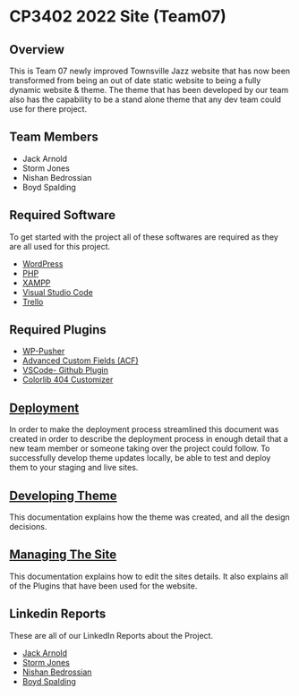 # CP3402 2022 Site (Team07)

## Overview

This is Team 07 newly improved Townsville Jazz website that has now been transformed from being an out of date static website to being a fully dynamic website & theme. The theme that has been developed by our team also has the capability to be a stand alone theme that any dev team could use for there project.  

## Team Members

- Jack Arnold  
- Storm Jones  
- Nishan Bedrossian  
- Boyd Spalding  

## Required Software  

To get started with the project all of these softwares are required as they are all used for this project.  

- [WordPress](https://wordpress.org/download/ "Download WordPress")
- [PHP](https://www.php.net/downloads.php "Download PHP")
- [XAMPP](https://www.apachefriends.org/download.html "Download XAMPP")
- [Visual Studio Code](https://code.visualstudio.com/download "Download VSCode")
- [Trello](https://trello.com/b/qLl13NjG/cp3402-2022-1-site-team07 "Team07 Trello")

## Required Plugins

- [WP-Pusher](https://wppusher.com/ "WP-Pusher")  
- [Advanced Custom Fields (ACF)](https://www.advancedcustomfields.com/ "Advanced Custom Fields (ACF)")
- [VSCode- Github Plugin](https://code.visualstudio.com/docs/editor/github "Download GitHub Plugin")
- [Colorlib 404 Customizer](https://wordpress.org/plugins/colorlib-404-customizer/ "Colorlib 404 Customizer")

## [Deployment](https://github.com/cp3402-students/cp3402-2022-1-site-team07/blob/main/deployment.md "Deployment")  

In order to make the deployment process streamlined this document was created in order to describe the deployment process in enough detail that a new team member or someone taking over the project could follow. To successfully develop theme updates locally, be able to test and deploy them to your staging and live sites.  

## [Developing Theme](https://github.com/cp3402-students/cp3402-2022-1-site-team07/blob/main/deployment.md "Developing Theme")

This documentation explains how the theme was created, and all the design decisions.

## [Managing The Site](https://github.com/cp3402-students/cp3402-2022-1-site-team07/blob/main/site.md "Managing The Site") 

This documentation explains how to edit the sites details. It also explains all of the Plugins that have been used for the website.

## Linkedin Reports  

These are all of our LinkedIn Reports about the Project.  

- [Jack Arnold](https://www.google.com "Jack Arnold Linkedin")
- [Storm Jones](https://www.google.com "Storm Jones Linkedin")
- [Nishan Bedrossian](https://www.google.com "Nishan Bedrossian Linkedin")
- [Boyd Spalding](https://www.google.com "Boyd Spalding Linkedin")
